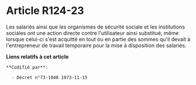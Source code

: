 # Article R124-23

Les salariés ainsi que les organismes de sécurité sociale et les institutions sociales ont une action directe contre
l'utilisateur ainsi substitué, même lorsque celui-ci s'est acquitté en tout ou en partie des sommes qu'il devait à
l'entrepreneur de travail temporaire pour la mise à disposition des salariés.

**Liens relatifs à cet article**

	**Codifié par**:

	  - Décret n°73-1048 1973-11-15
